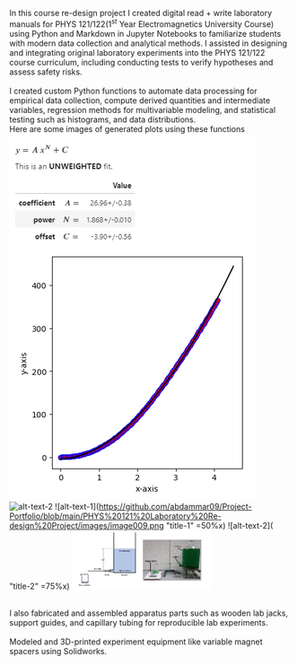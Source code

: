 In this course re-design project I created digital read + write  laboratory manuals for PHYS 121/122($1^{st}$ Year Electromagnetics University Course) using Python and Markdown in Jupyter Notebooks to familiarize students with modern data collection and analytical methods. I assisted in designing and integrating original laboratory experiments into the PHYS 121/122 course curriculum, including conducting tests to verify hypotheses and assess safety risks.
<br>
<br>
I created custom Python functions to automate data processing for empirical data collection, compute derived quantities and intermediate variables, regression methods for multivariable modeling, and statistical testing such as histograms, and data distributions.
<br>
Here are some images of generated plots using these functions
<br>
![alt-text-1](https://github.com/abdammar09/Project-Portfolio/blob/main/PHYS%20121%20Laboratory%20Re-design%20Project/images/image009.png "w") ![alt-text-2](image2.png "title-2")
![alt-text-1](https://github.com/abdammar09/Project-Portfolio/blob/main/PHYS%20121%20Laboratory%20Re-design%20Project/images/image009.png "title-1" =50%x) ![alt-text-2]( "title-2" =75%x)
<img title="a title" alt="Alt text" src="https://github.com/abdammar09/Project-Portfolio/blob/main/PHYS%20121%20Laboratory%20Re-design%20Project/setup.jpg" width="50%" height="50%">

<br>
I also fabricated and assembled apparatus parts such as wooden lab jacks, support guides, and capillary tubing for reproducible lab experiments.
<br>
<br>
Modeled and 3D-printed experiment equipment like variable magnet spacers using Solidworks.

